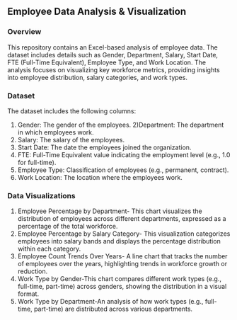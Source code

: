 ## Employee Data Analysis & Visualization

### Overview
This repository contains an Excel-based analysis of employee data. The dataset includes details such as Gender, 
Department, Salary, Start Date, FTE (Full-Time Equivalent), Employee Type, and Work Location. The analysis focuses
on visualizing key workforce metrics, providing insights into employee distribution, salary categories, and work types.

### Dataset

The dataset includes the following columns:

1) Gender: The gender of the employees.
2)Department: The department in which employees work.
3) Salary: The salary of the employees.
4) Start Date: The date the employees joined the organization.
5) FTE: Full-Time Equivalent value indicating the employment level (e.g., 1.0 for full-time).
6) Employee Type: Classification of employees (e.g., permanent, contract).
7) Work Location: The location where the employees work.

### Data Visualizations

1. Employee Percentage by Department- This chart visualizes the distribution of employees across different departments, 
expressed as a percentage of the total workforce.
2. Employee Percentage by Salary Category- This visualization categorizes employees into salary bands and displays the
percentage distribution within each category.
3. Employee Count Trends Over Years- A line chart that tracks the number of employees over the years, highlighting trends 
in workforce growth or reduction.
4. Work Type by Gender-This chart compares different work types (e.g., full-time, part-time) across genders, showing the
distribution in a visual format.
5. Work Type by Department-An analysis of how work types (e.g., full-time, part-time) are distributed across various departments.

